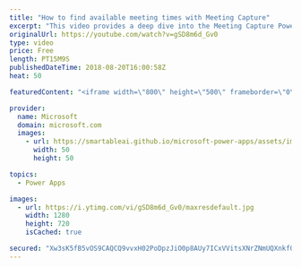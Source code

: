 ```yaml
---
title: "How to find available meeting times with Meeting Capture"
excerpt: "This video provides a deep dive into the Meeting Capture PowerApps sample template. Learn how to find available meeting times for all meeting attendees when building in the Meeting Capture app.  Learn more: https://powerapps.microsoft.com/en-us/blog/capture-meetings-notes-like-a-pro/"
originalUrl: https://youtube.com/watch?v=gSD8m6d_Gv0
type: video
price: Free
length: PT15M9S
publishedDateTime: 2018-08-20T16:00:58Z
heat: 50

featuredContent: "<iframe width=\"800\" height=\"500\" frameborder=\"0\" src=\"https://www.youtube.com/embed/gSD8m6d_Gv0\" allow=\"accelerometer; autoplay; encrypted-media; gyroscope; picture-in-picture\" allowfullscreen></iframe>"

provider:
  name: Microsoft
  domain: microsoft.com
  images:
    - url: https://smartableai.github.io/microsoft-power-apps/assets/images/organizations/microsoft.com-50x50.jpg
      width: 50
      height: 50

topics:
  - Power Apps

images:
  - url: https://i.ytimg.com/vi/gSD8m6d_Gv0/maxresdefault.jpg
    width: 1280
    height: 720
    isCached: true

secured: "Xw3sK5fB5vOS9CAQCQ9vvxH02PoDpzJiO0p8AUy7ICxVVitsXNrZNmUQXnkf0RKAND8+rrHwDSkYtk/ehtJx/mh+e5+MAI5IE3Tg896hZUJiLvNFxxr2nbxjPVHCuSYTqMmPgdfMiLky+O96NJ78Xfet+nijZ5lTLojaNfjT03dY+BFIE9zy1bDAd3CM6O1ZtNZ5bbWmg5fcUmqBraYzNqalvqrDUOVM+yLC19QgpDIxlLrx88lwweBBb+FNNk/kd7shktWclJr9t90cRSkKZ9adypauKh/bCYoPujzLPF6j8Y6j/c8ZD9dcDSvmkn/9YaBWq1s+LBStEswsiBvR+jZYyqvyUAg/+CsZDiXDiPDdM+Sp2RpW277i6Qb6dcbBb7Vd4+SD4PwEd2Zw04VRbSR+lDrYZLzGZ2S+Ga1ejLM=;OpuWE0KBq/UBUslnVg6iTw=="
---
```



